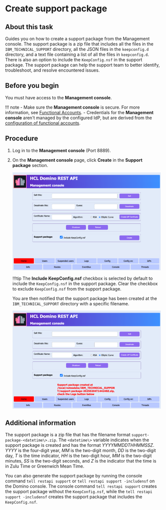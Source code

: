 # Create support package

## About this task

Guides you on how to create a support package from the Management console. The support package is a zip file that includes all the files in the `IBM_TECHNICAL_SUPPORT` directory, all the JSON files in the `keepconfig.d` directory, and a text file containing a list of all the files in `keepconfig.d`. There is also an option to include the `KeepConfig.nsf` in the support package. The support package can help the support team to better identify, troubleshoot, and resolve encountered issues.  

## Before you begin

You must have access to the **Management console**.

!!! note
     - Make sure the **Management console** is secure. For more information, see [Functional Accounts](../../references/functionalUsers.md).
     - Credentials for the **Management console** aren't managed by the configured IdP, but are derived from the [configuration of functional accounts](../../references/functionalUsers.md).

## Procedure

1. Log in to the **Management console** (Port 8889).
2. On the **Management console** page, click **Create** in the **Support package** section. 

    ![Management console](../../assets/images/mngmntconsole.png)

    !!!tip
        The **Include KeepConfig.nsf** checkbox is selected by default to include the `KeepConfig.nsf` in the support package. Clear the checkbox to exclude `KeepConfig.nsf` from the support package.

    You are then notified that the support package has been created at the `IBM_TECHNICAL_SUPPORT` directory with a specific filename.

    ![Management console after support package is created](../../assets/images/supportpack1.png)

## Additional information

The support package is a zip file that has the filename format `support-package-<datetime\>.zip`. The `<datetime\>` variable indicates when the support package is created and has the format *YYYYMMDDTHHMMSSZ*. *YYYY* is the four-digit year, *MM* is the two-digit month, *DD* is the two-digit day, *T* is the time indicator, *HH* is the two-digit hour, *MM* is the two-digit minutes, *SS* is the two-digit seconds, and *Z* is the indicator that the time is in Zulu Time or Greenwich Mean Time.

You can also generate the support package by running the console command `tell restapi support` or `tell restapi support -includensf` on the Domino console. The console command `tell restapi support` creates the support package without the `KeepConfig.nsf`, while the `tell restapi support -includensf` creates the support package that includes the `KeepConfig.nsf`.

